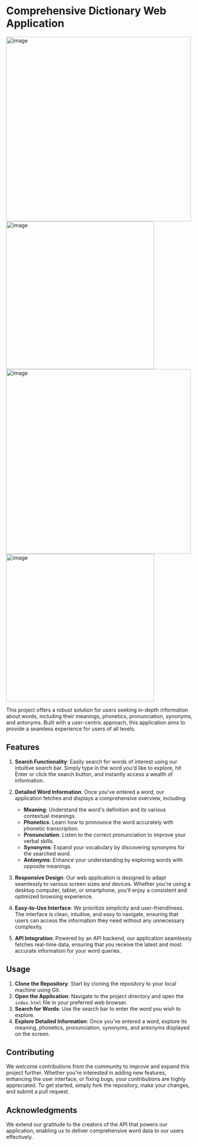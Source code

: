 # Comprehensive Dictionary Web Application
<img width="500" alt="image" src="https://github.com/Rekanksha/Dictionary-App/assets/138969170/62716627-1849-4ed9-a315-b43ff180a2be">

<img width="400" alt="image" src="https://github.com/Rekanksha/Dictionary-App/assets/138969170/521134e4-18af-4642-86f0-4a682e7de964">

<img width="500" alt="image" src="https://github.com/Rekanksha/Dictionary-App/assets/138969170/55e973a8-b4ec-45bf-896d-6ecad209d684">

<img width="400" alt="image" src="https://github.com/Rekanksha/Dictionary-App/assets/138969170/041fead3-3ab7-46de-a116-95034892c796">



This project offers a robust solution for users seeking in-depth information about words, including their meanings, phonetics, pronunciation, synonyms, and antonyms. Built with a user-centric approach, this application aims to provide a seamless experience for users of all levels.

## Features

1. **Search Functionality**: Easily search for words of interest using our intuitive search bar. Simply type in the word you'd like to explore, hit Enter or click the search button, and instantly access a wealth of information.

2. **Detailed Word Information**: Once you've entered a word, our application fetches and displays a comprehensive overview, including:
   - **Meaning**: Understand the word's definition and its various contextual meanings.
   - **Phonetics**: Learn how to pronounce the word accurately with phonetic transcription.
   - **Pronunciation**: Listen to the correct pronunciation to improve your verbal skills.
   - **Synonyms**: Expand your vocabulary by discovering synonyms for the searched word.
   - **Antonyms**: Enhance your understanding by exploring words with opposite meanings.

3. **Responsive Design**: Our web application is designed to adapt seamlessly to various screen sizes and devices. Whether you're using a desktop computer, tablet, or smartphone, you'll enjoy a consistent and optimized browsing experience.

4. **Easy-to-Use Interface**: We prioritize simplicity and user-friendliness. The interface is clean, intuitive, and easy to navigate, ensuring that users can access the information they need without any unnecessary complexity.

5. **API Integration**: Powered by an API backend, our application seamlessly fetches real-time data, ensuring that you receive the latest and most accurate information for your word queries.

## Usage

1. **Clone the Repository**: Start by cloning the repository to your local machine using Git.
2. **Open the Application**: Navigate to the project directory and open the `index.html` file in your preferred web browser.
3. **Search for Words**: Use the search bar to enter the word you wish to explore.
4. **Explore Detailed Information**: Once you've entered a word, explore its meaning, phonetics, pronunciation, synonyms, and antonyms displayed on the screen.

## Contributing

We welcome contributions from the community to improve and expand this project further. Whether you're interested in adding new features, enhancing the user interface, or fixing bugs, your contributions are highly appreciated. To get started, simply fork the repository, make your changes, and submit a pull request.

## Acknowledgments

We extend our gratitude to the creators of the API that powers our application, enabling us to deliver comprehensive word data to our users effectively.
